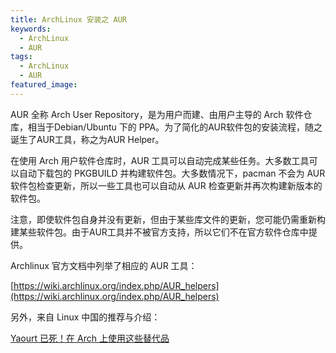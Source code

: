 ```yaml
---
title: ArchLinux 安装之 AUR
keywords:
  - ArchLinux
  - AUR
tags:
  - ArchLinux
  - AUR
featured_image:
---
```


AUR 全称 Arch User Repository，是为用户而建、由用户主导的 Arch 软件仓库，相当于Debian/Ubuntu 下的 PPA。为了简化的AUR软件包的安装流程，随之诞生了AUR工具，称之为AUR Helper。

在使用 Arch 用户软件仓库时，AUR 工具可以自动完成某些任务。大多数工具可以自动下载包的 PKGBUILD 并构建软件包。大多数情况下，pacman 不会为 AUR 软件包检查更新，所以一些工具也可以自动从 AUR 检查更新并再次构建新版本的软件包。

注意，即使软件包自身并没有更新，但由于某些库文件的更新，您可能仍需重新构建某些软件包。由于AUR工具并不被官方支持，所以它们不在官方软件仓库中提供。

Archlinux 官方文档中列举了相应的 AUR 工具：

[https://wiki.archlinux.org/index.php/AUR_helpers](https://wiki.archlinux.org/index.php/AUR_helpers)

另外，来自 Linux 中国的推荐与介绍：

[Yaourt 已死！在 Arch 上使用这些替代品](https://linux.cn/article-9925-1.html)
